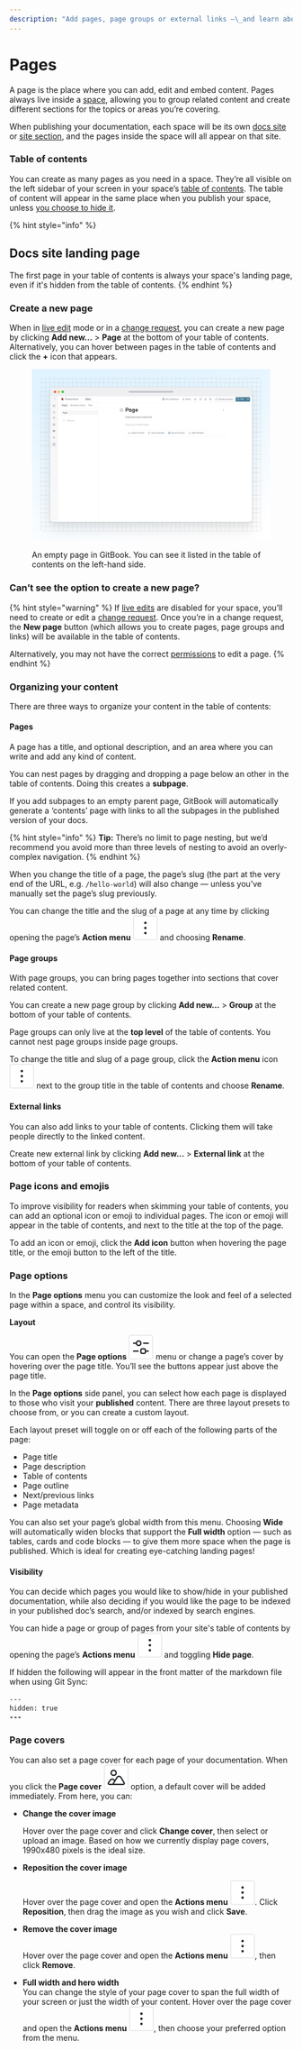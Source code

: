 ```yaml
---
description: "Add pages, page groups or external links —\_and learn about the options you have on each page"
---
```


# Pages

A page is the place where you can add, edit and embed content. Pages always live inside a [space](space.md), allowing you to group related content and create different sections for the topics or areas you’re covering.

When publishing your documentation, each space will be its own [docs site](../../publishing-documentation/publish-a-docs-site/) or [site section](../../publishing-documentation/site-structure/site-sections.md), and the pages inside the space will all appear on that site.

### Table of contents

You can create as many pages as you need in a space. They’re all visible on the left sidebar of your screen in your space’s [table of contents](../../resources/gitbook-ui/#table-of-contents). The table of content will appear in the same place when you publish your space, unless [you choose to hide it](page.md#page-options).

{% hint style="info" %}
## Docs site landing page

The first page in your table of contents is always your space's landing page, even if it's hidden from the table of contents.
{% endhint %}

### Create a new page

When in [live edit](../../collaboration/live-edits.md) mode or in a [change request](../../collaboration/change-requests.md), you can create a new page by clicking **Add new...** > **Page** at the bottom of your table of contents. Alternatively, you can hover between pages in the table of contents and click the **+** icon that appears.

<figure><img src="../../.gitbook/assets/04_02_25_page.svg" alt="A GitBook screenshot showing an empty page listed in the table of contents"><figcaption><p>An empty page in GitBook. You can see it listed in the table of contents on the left-hand side.</p></figcaption></figure>

### Can’t see the option to create a new page?

{% hint style="warning" %}
If [live edits](../../collaboration/live-edits.md) are disabled for your space, you’ll need to create or edit a [change request](../../collaboration/change-requests.md). Once you’re in a change request, the **New page** button (which allows you to create pages, page groups and links) will be available in the table of contents.

Alternatively, you may not have the correct [permissions](../../account-management/member-management/permissions-and-inheritance.md) to edit a page.
{% endhint %}

### Organizing your content

There are three ways to organize your content in the table of contents:

#### Pages

A page has a title, and optional description, and an area where you can write and add any kind of content.‌

You can nest pages by dragging and dropping a page below an other in the table of contents. Doing this creates a **subpage**.

If you add subpages to an empty parent page, GitBook will automatically generate a ‘contents’ page with links to all the subpages in the published version of your docs.

{% hint style="info" %}
**Tip:** There’s no limit to page nesting, but we’d recommend you avoid more than three levels of nesting to avoid an overly-complex navigation.
{% endhint %}

When you change the title of a page, the page’s slug (the part at the very end of the URL, e.g. `/hello-world`) will also change — unless you’ve manually set the page’s slug previously.

You can change the title and the slug of a page at any time by clicking opening the page’s **Action menu** <picture><source srcset="../../.gitbook/assets/actions_icon_dark.svg" media="(prefers-color-scheme: dark)"><img src="../../.gitbook/assets/actions_icon_light.svg" alt="The Actions menu icon in GitBook"></picture> and choosing **Rename**.

#### Page groups

With page groups, you can bring pages together into sections that cover related content.

You can create a new page group by clicking **Add new...** > **Group** at the bottom of your table of contents.

Page groups can only live at the **top level** of the table of contents. You cannot nest page groups inside page groups.

To change the title and slug of a page group, click the **Action menu** icon <picture><source srcset="../../.gitbook/assets/actions_icon_dark.svg" media="(prefers-color-scheme: dark)"><img src="../../.gitbook/assets/actions_icon_light.svg" alt="The Actions menu icon in GitBook"></picture> next to the group title in the table of contents and choose **Rename**.

#### External links <a href="#external-links" id="external-links"></a>

You can also add links to your table of contents. Clicking them will take people directly to the linked content.

Create new external link by clicking **Add new...** > **External link** at the bottom of your table of contents.

### Page icons and emojis

To improve visibility for readers when skimming your table of contents, you can add an optional icon or emoji to individual pages. The icon or emoji will appear in the table of contents, and next to the title at the top of the page.

To add an icon or emoji, click the **Add icon** button when hovering the page title, or the emoji button to the left of the title.

### Page options

In the **Page options** menu you can customize the look and feel of a selected page within a space, and control its visibility.

**Layout**

You can open the **Page options** <picture><source srcset="../../.gitbook/assets/options_icon_dark.svg" media="(prefers-color-scheme: dark)"><img src="../../.gitbook/assets/options_icon_light.svg" alt="The Page options menu icon in GitBook"></picture> menu or change a page’s cover by hovering over the page title. You’ll see the buttons appear just above the page title.

In the **Page options** side panel, you can select how each page is displayed to those who visit your **published** content. There are three layout presets to choose from, or you can create a custom layout.

Each layout preset will toggle on or off each of the following parts of the page:

* Page title
* Page description
* Table of contents
* Page outline
* Next/previous links
* Page metadata

You can also set your page’s global width from this menu. Choosing **Wide** will automatically widen blocks that support the **Full width** option — such as tables, cards and code blocks — to give them more space when the page is published. Which is ideal for creating eye-catching landing pages!

#### Visibility

You can decide which pages you would like to show/hide in your published documentation, while also deciding if you would like the page to be indexed in your published doc’s search, and/or indexed by search engines.

You can hide a page or group of pages from your site's table of contents by opening the page’s **Actions menu** <picture><source srcset="../../.gitbook/assets/actions_icon_dark.svg" media="(prefers-color-scheme: dark)"><img src="../../.gitbook/assets/actions_icon_light.svg" alt="The Actions menu icon in GitBook"></picture> and toggling **Hide page**.

If hidden the following will appear in the front matter of the markdown file when using Git Sync:

<pre class="language-markdown" data-title="page.md"><code class="lang-markdown">---
hidden: true
<strong>---
</strong></code></pre>

### Page covers

You can also set a page cover for each page of your documentation. When you click the **Page cover** <picture><source srcset="../../.gitbook/assets/image_icon_dark.svg" media="(prefers-color-scheme: dark)"><img src="../../.gitbook/assets/image_icon_light.svg" alt="The Page cover icon in GitBook"></picture> option, a default cover will be added immediately. From here, you can:

*   **Change the cover image**

    Hover over the page cover and click **Change cover**, then select or upload an image. Based on how we currently display page covers, 1990x480 pixels is the ideal size.
*   **Reposition the cover image**

    Hover over the page cover and open the **Actions menu** <picture><source srcset="../../.gitbook/assets/actions_icon_dark.svg" media="(prefers-color-scheme: dark)"><img src="../../.gitbook/assets/actions_icon_light.svg" alt="The Actions menu icon in GitBook"></picture>. Click **Reposition**, then drag the image as you wish and click **Save**.
* **Remove the cover image**\
  Hover over the page cover and open the **Actions menu** <picture><source srcset="../../.gitbook/assets/actions_icon_dark.svg" media="(prefers-color-scheme: dark)"><img src="../../.gitbook/assets/actions_icon_light.svg" alt="The Actions menu icon in GitBook"></picture>, then click **Remove**.
* **Full width and hero width**\
  You can change the style of your page cover to span the full width of your screen or just the width of your content. Hover over the page cover and open the **Actions menu** <picture><source srcset="../../.gitbook/assets/actions_icon_dark.svg" media="(prefers-color-scheme: dark)"><img src="../../.gitbook/assets/actions_icon_light.svg" alt="The Actions menu icon in GitBook"></picture>, then choose your preferred option from the menu.

